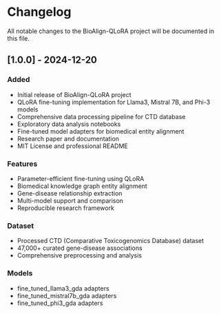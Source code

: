 # Changelog

All notable changes to the BioAlign-QLoRA project will be documented in this file.

## [1.0.0] - 2024-12-20

### Added
- Initial release of BioAlign-QLoRA project
- QLoRA fine-tuning implementation for Llama3, Mistral 7B, and Phi-3 models
- Comprehensive data processing pipeline for CTD database
- Exploratory data analysis notebooks
- Fine-tuned model adapters for biomedical entity alignment
- Research paper and documentation
- MIT License and professional README

### Features
- Parameter-efficient fine-tuning using QLoRA
- Biomedical knowledge graph entity alignment
- Gene-disease relationship extraction
- Multi-model support and comparison
- Reproducible research framework

### Dataset
- Processed CTD (Comparative Toxicogenomics Database) dataset
- 47,000+ curated gene-disease associations
- Comprehensive preprocessing and analysis

### Models
- fine_tuned_llama3_gda adapters
- fine_tuned_mistral7b_gda adapters  
- fine_tuned_phi3_gda adapters